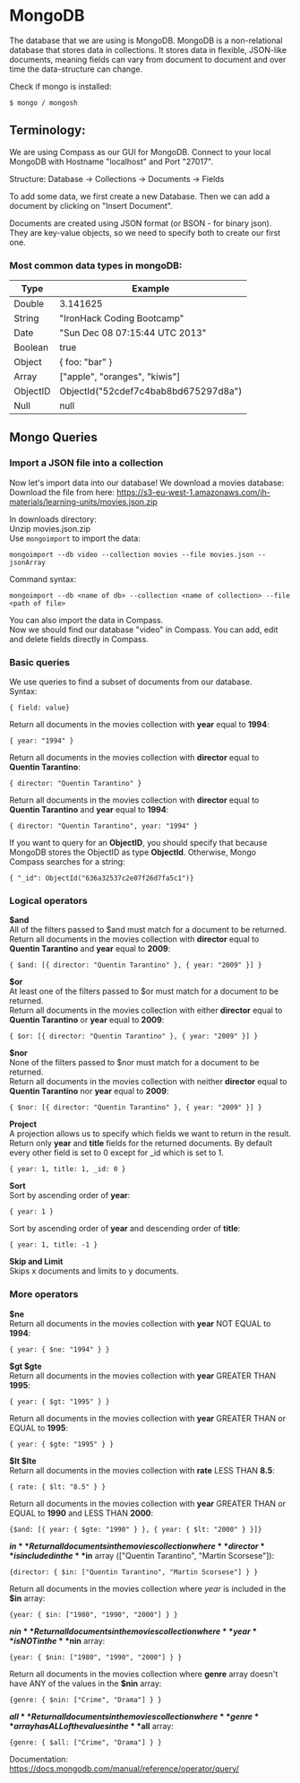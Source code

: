 # MongoDB

The database that we are using is MongoDB. MongoDB is a non-relational database that stores data in collections. It stores data in flexible, JSON-like documents, meaning fields can vary from document to document and over time the data-structure can change.

Check if mongo is installed:
```
$ mongo / mongosh
```

## Terminology:

We are using Compass as our GUI for MongoDB. Connect to your local MongoDB with Hostname "localhost" and Port "27017".

Structure: Database -> Collections -> Documents -> Fields

To add some data, we first create a new Database. Then we can add a document by clicking on "Insert Document".

Documents are created using JSON format (or BSON - for binary json). They are key-value objects, so we need to specify both to create our first one.

### Most common data types in mongoDB:

| Type      | Example                               |
| ---       | ---                                   |
| Double    | 3.141625                              |
| String    | "IronHack Coding Bootcamp"            |
| Date      | "Sun Dec 08 07:15:44 UTC 2013"        |
| Boolean   | true                                  |
| Object    | { foo: "bar" }                        |
| Array     | ["apple", "oranges", "kiwis"]         |
| ObjectID  | ObjectId("52cdef7c4bab8bd675297d8a")  |
| Null      | null                                  |

## Mongo Queries

### Import a JSON file into a collection

Now let's import data into our database! We download a movies database:  
Download the file from here: https://s3-eu-west-1.amazonaws.com/ih-materials/learning-units/movies.json.zip

In downloads directory:  
Unzip movies.json.zip  
Use `mongoimport` to import the data:  
```
mongoimport --db video --collection movies --file movies.json --jsonArray
```  
Command syntax:  
```
mongoimport --db <name of db> --collection <name of collection> --file <path of file>
```  
You can also import the data in Compass.  
Now we should find our database "video" in Compass. You can add, edit and delete fields directly in Compass.   

### Basic queries

We use queries to find a subset of documents from our database.  
Syntax:  
```
{ field: value}
```  
Return all documents in the movies collection with **year** equal to **1994**:  
```
{ year: "1994" }
```  
Return all documents in the movies collection with **director** equal to **Quentin Tarantino**:  
```
{ director: "Quentin Tarantino" }
```  
Return all documents in the movies collection with **director** equal to **Quentin Tarantino** and **year** equal to **1994**:  
```
{ director: "Quentin Tarantino", year: "1994" }
```  

If you want to query for an **ObjectID**, you should specify that because MongoDB stores the ObjectID as type **ObjectId**. Otherwise, Mongo Compass searches for a string:  
```
{ "_id": ObjectId("636a32537c2e07f26d7fa5c1")}
```

### Logical operators

**$and**  
All of the filters passed to $and must match for a document to be returned. 
Return all documents in the movies collection with **director** equal to **Quentin Tarantino** and **year** equal to **2009**:  
```
{ $and: [{ director: "Quentin Tarantino" }, { year: "2009" }] }  
```

**$or**  
At least one of the filters passed to $or must match for a document to be returned.  
Return all documents in the movies collection with either **director** equal to **Quentin Tarantino** or **year** equal to **2009**:  
```
{ $or: [{ director: "Quentin Tarantino" }, { year: "2009" }] }
```

**$nor**  
None of the filters passed to $nor must match for a document to be returned.  
Return all documents in the movies collection with neither **director** equal to **Quentin Tarantino** nor **year** equal to **2009**:  
```
{ $nor: [{ director: "Quentin Tarantino" }, { year: "2009" }] }
```

**Project**  
A projection allows us to specify which fields we want to return in the result.
Return only **year** and **title** fields for the returned documents. By default every other field is set to 0 except for _id which is set to 1.  
```
{ year: 1, title: 1, _id: 0 }
```

**Sort**  
Sort by ascending order of **year**:  
```
{ year: 1 }
``` 

Sort by ascending order of **year** and descending order of **title**:  
```
{ year: 1, title: -1 }
```

**Skip and Limit**  
Skips x documents and limits to y documents.  

### More operators

**$ne**  
Return all documents in the movies collection with **year** NOT EQUAL to **1994**:
```
{ year: { $ne: "1994" } }
```

**$gt $gte**  
Return all documents in the movies collection with **year** GREATER THAN **1995**:  
```
{ year: { $gt: "1995" } }
```

Return all documents in the movies collection with **year** GREATER THAN or EQUAL to **1995**:  
```
{ year: { $gte: "1995" } }
```

**$lt $lte**  
Return all documents in the movies collection with **rate** LESS THAN **8.5**:  
```
{ rate: { $lt: "8.5" } }
```

Return all documents in the movies collection with **year** GREATER THAN or EQUAL to **1990** and LESS THAN **2000**:  
```
{$and: [{ year: { $gte: "1990" } }, { year: { $lt: "2000" } }]}
```

**$in**  
Return all documents in the movies collection where **director** is included in the **$in** array (["Quentin Tarantino", "Martin Scorsese"]):  
```
{director: { $in: ["Quentin Tarantino", "Martin Scorsese"] } }
```

Return all documents in the movies collection where *year* is included in the **$in** array:  
```
{year: { $in: ["1980", "1990", "2000"] } }
```

**$nin**  
Return all documents in the movies collection where **year** is NOT in the **$nin** array:  
```
{year: { $nin: ["1980", "1990", "2000"] } }
```

Return all documents in the movies collection where **genre** array doesn't have ANY of the values in the **$nin** array:  
```
{genre: { $nin: ["Crime", "Drama"] } }
```

**$all**  
Return all documents in the movies collection where **genre** array has ALL of the values in the **$all** array:  
```
{genre: { $all: ["Crime", "Drama"] } }
```

Documentation: https://docs.mongodb.com/manual/reference/operator/query/